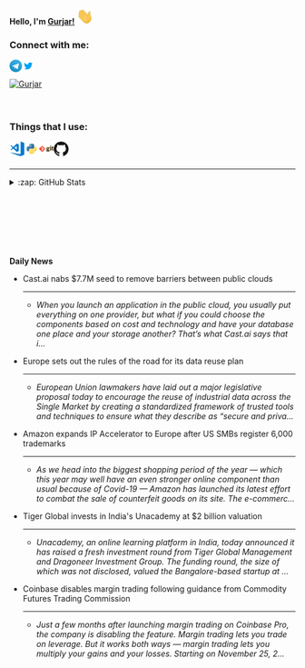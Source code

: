#### Hello, I'm [Gurjar!](https://GurjarKing.github.io) <img src="https://raw.githubusercontent.com/ABSphreak/ABSphreak/master/gifs/Hi.gif" width="30px"></h2>


### Connect with me:

[<img align="left" alt="Gurjar | Telegram" width="22px" src="https://raw.githubusercontent.com/github/explore/80688e429a7d4ef2fca1e82350fe8e3517d3494d/topics/telegram/telegram.png" />][Telegram]
[<img align="left" alt="Gurjar | Twitter" width="22px" src="https://raw.githubusercontent.com/github/explore/80688e429a7d4ef2fca1e82350fe8e3517d3494d/topics/twitter/twitter.png" />][Twitter]
<br >
<br >
<a href="https://github.com/GurjarKing"><img src="https://komarev.com/ghpvc/?username=GurjarKing" alt="Gurjar" /></a> <br />
<br />
<br />
<!-- <br >

![](https://visitor-badge.glitch.me/badge?page_id=GurjarKing)

<br /> -->

### Things that I use:

[<img align="left" alt="Visual Studio Code" width="26px" src="https://raw.githubusercontent.com/github/explore/80688e429a7d4ef2fca1e82350fe8e3517d3494d/topics/visual-studio-code/visual-studio-code.png" />][VSCode]
[<img align="left" alt="Python" width="26px" src="https://raw.githubusercontent.com/github/explore/80688e429a7d4ef2fca1e82350fe8e3517d3494d/topics/python/python.png" />][Python]
[<img align="left" alt="Git" width="26px" src="https://raw.githubusercontent.com/github/explore/80688e429a7d4ef2fca1e82350fe8e3517d3494d/topics/git/git.png" />][Git]
[<img align="left" alt="GitHub" width="26px" src="https://raw.githubusercontent.com/github/explore/78df643247d429f6cc873026c0622819ad797942/topics/github/github.png" />][Github]

<br />
<br />

---
<details>
  <summary>:zap: GitHub Stats</summary>

<img align="left" alt="Gurjar's Github Stats" src="https://github-readme-stats.vercel.app/api?username=GurjarKing&show_icons=true&hide_border=true&count_private=true&include_all_commit=true&theme=algolia" />

</details>

<!-- ### 🔔 My latest tweet
<a href="https://twitter.com/Gurjar_King43" target="_blank">
	<img src="https://github.com/GurjarKing/GurjarKing/raw/master/tweet.png" width="70%" align="center" alt="Click to view on Twitter" title="My latest tweet, as an image"/>
</a> -->
<br>

<pre>

</pre>

<!-- **Quote of the hour:**

{qoth}

~ {qoth_author}
<pre>

</pre> -->
<br>
<pre>


</pre>
<strong>Daily News</strong>
  
  - Cast.ai nabs $7.7M seed to remove barriers between public clouds
     <hr/>
     
      - *When you launch an application in the public cloud, you usually put everything on one provider, but what if you could choose the components based on cost and technology and have your database one place and your storage another? That’s what Cast.ai says that i…*
     
  - Europe sets out the rules of the road for its data reuse plan
      <hr/>
      
      - *European Union lawmakers have laid out a major legislative proposal today to encourage the reuse of industrial data across the Single Market by creating a standardized framework of trusted tools and techniques to ensure what they describe as “secure and priva…*
      
  - Amazon expands IP Accelerator to Europe after US SMBs register 6,000 trademarks
      <hr/>
      
      - *As we head into the biggest shopping period of the year — which this year may well have an even stronger online component than usual because of Covid-19 — Amazon has launched its latest effort to combat the sale of counterfeit goods on its site. The e-commerc…*
      
  - Tiger Global invests in India's Unacademy at $2 billion valuation
      <hr/>
      
      - *Unacademy, an online learning platform in India, today announced it has raised a fresh investment round from Tiger Global Management and Dragoneer Investment Group. The funding round, the size of which was not disclosed, valued the Bangalore-based startup at …*
       
  - Coinbase disables margin trading following guidance from Commodity Futures Trading Commission
      <hr/>
       
       - *Just a few months after launching margin trading on Coinbase Pro, the company is disabling the feature. Margin trading lets you trade on leverage. But it works both ways — margin trading lets you multiply your gains and your losses. Starting on November 25, 2…*
      

<br />

[VSCode]: https://code.visualstudio.com/
[Python]: https://www.python.org/
[Git]: https://git-scm.com/
[Github]: https://github.com/
[Telegram]: https://t.me/Gurjar_King/
[Twitter]: https://twitter.com/Gurjar_King43/

